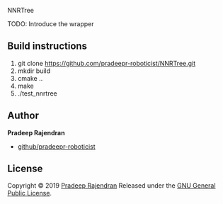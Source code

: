 NNRTree

TODO: Introduce the wrapper

## Build instructions

1. git clone https://github.com/pradeepr-roboticist/NNRTree.git
2. mkdir build
3. cmake ..
4. make
5. ./test_nnrtree

## Author

**Pradeep Rajendran**

* [github/pradeepr-roboticist](https://github.com/pradeepr-roboticist)

## License

Copyright © 2019 [Pradeep Rajendran](https://github.com/pradeepr-roboticist)
Released under the [GNU General Public License](https://github.com/pradeepr-roboticist/NNRTree/blob/master/License.txt).
